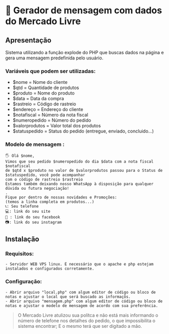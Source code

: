 #  💭  Gerador de mensagem com dados do Mercado Livre
## Apresentação

Sistema utilizando a função explode do PHP que buscas dados na página e gera uma mensagem predefinida pelo usuário.

### Variáveis que podem ser utilizadas:

- $nome = Nome do cliente
- $qtd = Quantidade de produtos
- $produto = Nome do produto
- $data = Data da compra
- $rastreio = Código de rastreio
- $endereço = Endereço do cliente
- $notafiscal = Número da nota fiscal
- $numeropedido = Número do pedido
- $valorprodutos = Valor total dos produtos
- $statuspedido = Status do pedido (entregue, enviado, concluido...)

### Modelo de mensagem :

```
🖐 Olá $nome, 
Vimos que seu pedido $numeropedido do dia $data com a nota fiscal $notafiscal
de $qtd x $produto no valor de $valorprodutos passou para o Status de $statuspedido, você pode acompanhar
com o código de rastreio $rastreio 
Estamos também deixando nosso WhatsApp à disposição para qualquer dúvida ou futura negociação! 
.
Fique por dentro de nossas novidades e Promoções:
(temos a linha completa em produtos...)
📞: Seu telefone
💻: link do seu site
📱 : link do seu facebook
📷: link do seu instagram

```

## Instalação
### Requisitos:

``` 
- Servidor WEB VPS linux. É necessário que o apache e php estejam instalados e configurados corretamente. 
 ```
 
 ### Configuração:

 ``` 
 - Abrir arquivo "local.php" com algum editor de código ou bloco de notas e ajustar o local que será buscado as informaçõs.
 - Abrir arquivo "mensagem.php" com algum editor de código ou bloco de notas e ajustar o modelo de mensagem de acordo com sua preferência.
 ```
> O Mercado Livre atulizou sua polítca e não está mais informando o número de telefone nos detalhes do pedido, o que impossibilita o sistema encontrar; E o mesmo terá que ser digitado a mão.
